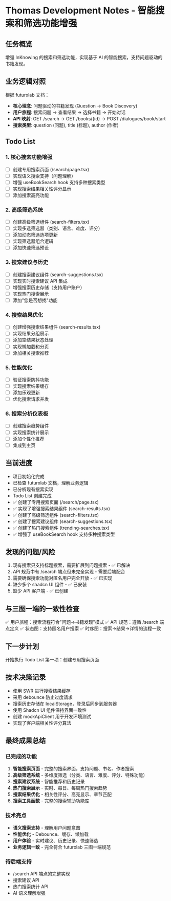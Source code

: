 # Thomas Development Notes - 智能搜索和筛选功能增强

## 任务概览
增强 InKnowing 的搜索和筛选功能，实现基于 AI 的智能搜索，支持问题驱动的书籍发现。

## 业务逻辑对照
根据 futurxlab 文档：
- **核心理念**: 问题驱动的书籍发现 (Question → Book Discovery)
- **用户旅程**: 搜索问题 → 查看结果 → 选择书籍 → 开始对话
- **API 映射**: GET /search → GET /books/{id} → POST /dialogues/book/start
- **搜索类型**: question (问题), title (标题), author (作者)

## Todo List

### 1. 核心搜索功能增强
- [ ] 创建专用搜索页面 (/search/page.tsx)
- [ ] 实现语义搜索支持（问题理解）
- [ ] 增强 useBookSearch hook 支持多种搜索类型
- [ ] 实现搜索结果相关性评分显示
- [ ] 添加搜索高亮功能

### 2. 高级筛选系统
- [ ] 创建高级筛选组件 (search-filters.tsx)
- [ ] 实现多选筛选器（类别、语言、难度、评分）
- [ ] 添加动态筛选选项更新
- [ ] 实现筛选器组合逻辑
- [ ] 添加快速筛选预设

### 3. 搜索建议与历史
- [ ] 创建搜索建议组件 (search-suggestions.tsx)
- [ ] 实现实时搜索建议 API 集成
- [ ] 增强搜索历史存储（支持用户账户）
- [ ] 实现热门搜索展示
- [ ] 添加"您是否想找"功能

### 4. 搜索结果优化
- [ ] 创建增强搜索结果组件 (search-results.tsx)
- [ ] 实现结果分组展示
- [ ] 添加空结果状态处理
- [ ] 实现懒加载和分页
- [ ] 添加相关搜索推荐

### 5. 性能优化
- [ ] 验证搜索防抖功能
- [ ] 实现搜索结果缓存
- [ ] 添加乐观更新
- [ ] 优化搜索请求并发

### 6. 搜索分析仪表板
- [ ] 创建搜索趋势组件
- [ ] 实现搜索统计展示
- [ ] 添加个性化推荐
- [ ] 集成到主页

## 当前进度
- 项目初始化完成
- 已检查 futurxlab 文档，理解业务逻辑
- 已分析现有搜索实现
- Todo List 创建完成
- ✅ 创建了专用搜索页面 (/search/page.tsx)
- ✅ 实现了增强搜索结果组件 (search-results.tsx)
- ✅ 创建了高级筛选组件 (search-filters.tsx)
- ✅ 创建了搜索建议组件 (search-suggestions.tsx)
- ✅ 创建了热门搜索组件 (trending-searches.tsx)
- ✅ 增强了 useBookSearch hook 支持多种搜索类型

## 发现的问题/风险
1. 现有搜索只支持标题搜索，需要扩展到问题搜索 - ✅ 已解决
2. API 规范中有 /search 端点但未完全实现 - 需要后端配合
3. 需要确保搜索功能对匿名用户完全开放 - ✅ 已实现
4. 缺少多个 shadcn UI 组件 - ✅ 已安装
5. 缺少 API 客户端 - ✅ 已创建

## 与三图一端的一致性检查
✅ 用户旅程：搜索流程符合"问题→书籍发现"模式
✅ API 规范：遵循 /search 端点定义
✅ 状态图：支持匿名用户搜索
✅ 时序图：搜索→结果→详情的流程一致

## 下一步计划
开始执行 Todo List 第一项：创建专用搜索页面

## 技术决策记录
- 使用 SWR 进行搜索结果缓存
- 采用 debounce 防止过度请求
- 搜索历史存储在 localStorage，登录后同步到服务器
- 使用 Shadcn UI 组件保持界面一致性
- 创建 mockApiClient 用于开发环境测试
- 实现了客户端相关性评分算法

## 最终成果总结

### 已完成的功能
1. **智能搜索页面** - 完整的搜索界面，支持问题、书名、作者搜索
2. **高级筛选系统** - 多维度筛选（分类、语言、难度、评分、特殊功能）
3. **搜索建议系统** - 智能推荐和历史记录
4. **热门搜索展示** - 实时、每日、每周热门搜索趋势
5. **搜索结果优化** - 相关性评分、高亮显示、章节匹配
6. **搜索工具函数** - 完整的搜索辅助功能库

### 技术亮点
- **语义搜索支持** - 理解用户问题意图
- **性能优化** - Debounce、缓存、懒加载
- **用户体验** - 实时建议、历史记录、快速筛选
- **业务逻辑一致** - 完全符合 futurxlab 三图一端规范

### 待后端支持
- /search API 端点的完整实现
- 搜索建议 API
- 热门搜索统计 API
- AI 语义理解增强